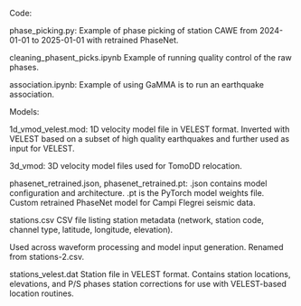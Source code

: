Code:

phase_picking.py: 
Example of phase picking of station CAWE from 2024-01-01 to 2025-01-01 with retrained PhaseNet.

cleaning_phasent_picks.ipynb
Example of running quality control of the raw phases.

association.ipynb:
Example of using GaMMA is to run an earthquake association.



Models: 

1d_vmod_velest.mod:
1D velocity model file in VELEST format. Inverted with VELEST based on a subset of high quality earthquakes and further used as input for VELEST. 

3d_vmod:
3D velocity model files used for TomoDD relocation. 

phasenet_retrained.json, phasenet_retrained.pt:
.json contains model configuration and architecture.
.pt is the PyTorch model weights file.
Custom retrained PhaseNet model for Campi Flegrei seismic data.

stations.csv
CSV file listing station metadata (network, station code, channel type, latitude, longitude, elevation).

Used across waveform processing and model input generation.
Renamed from stations-2.csv.

stations_velest.dat
Station file in VELEST format. Contains station locations, elevations, and P/S phases station corrections for use with VELEST-based location routines.


